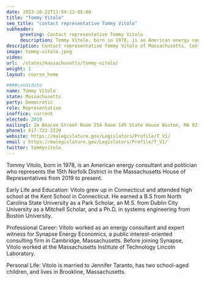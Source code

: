 ```yaml
---
date: 2023-10-22T11:54:12-05:00
title: "Tommy Vitolo"
seo_title: "contact representative Tommy Vitolo"
subheader:
     greeting: Contact representative Tommy Vitolo
     description: Tommy Vitolo, born in 1978, is an American energy consultant and politician who represents the 15th Norfolk District in the Massachusetts House of Representatives from 2019 to present.
description: Contact representative Tommy Vitolo of Massachusetts. Contact information for Tommy Vitolo includes email address, phone number, and mailing address.
image: tommy-vitolo.jpeg
video:
url:  /states/massachusetts/tommy-vitolo/
weight: 1
layout: course_home

####candidate
name: Tommy Vitolo
state: Massachusetts
party: Democratic
role: Representative
inoffice: current
elected: 2019
mailing1: 24 Beacon Street Room 254 Room 145 State House Boston, MA 02133
phone1: 617-722-2220
website: https://malegislature.gov/Legislators/Profile/T_V1/
email : https://malegislature.gov/Legislators/Profile/T_V1/
twitter: tommyvitolo
---
```


Tommy Vitolo, born in 1978, is an American energy consultant and politician who represents the 15th Norfolk District in the Massachusetts House of Representatives from 2019 to present.

Early Life and Education:
Vitolo grew up in Connecticut and attended high school at the Kent School in Connecticut. He earned a B.S from North Carolina State University as a Park Scholar, an M.S. from Dublin City University as a Mitchell Scholar, and a Ph.D. in systems engineering from Boston University.

Professional Career:
Vitolo worked as an energy consultant and expert witness for Synapse Energy Economics, a public interest-oriented consulting firm in Cambridge, Massachusetts. Before joining Synapse, Vitolo worked at the Massachusetts Institute of Technology Lincoln Laboratory.

Personal Life:
Vitolo is married to Jennifer Taranto, has two school-aged children, and lives in Brookline, Massachusetts.
